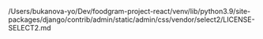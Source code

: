 /Users/bukanova-yo/Dev/foodgram-project-react/venv/lib/python3.9/site-packages/django/contrib/admin/static/admin/css/vendor/select2/LICENSE-SELECT2.md